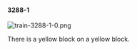 #### 3288-1
![train-3288-1-0.png](https://github.com/lil-lab/nlvr/raw/master/nlvr/train/images/23/train-3288-1-0.png "train-3288-1-0.png")

There is a yellow block on a yellow block.